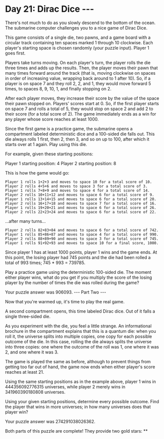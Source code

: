 # Day 21: Dirac Dice ---

There's not much to do as you slowly descend to the bottom of the ocean. The submarine computer challenges you to a nice game of Dirac Dice.

This game consists of a single die, two pawns, and a game board with a circular track containing ten spaces marked 1 through 10 clockwise. Each player's starting space is chosen randomly (your puzzle input). Player 1 goes first.

Players take turns moving. On each player's turn, the player rolls the die three times and adds up the results. Then, the player moves their pawn that many times forward around the track (that is, moving clockwise on spaces in order of increasing value, wrapping back around to 1 after 10). So, if a player is on space 7 and they roll 2, 2, and 1, they would move forward 5 times, to spaces 8, 9, 10, 1, and finally stopping on 2.

After each player moves, they increase their score by the value of the space their pawn stopped on. Players' scores start at 0. So, if the first player starts on space 7 and rolls a total of 5, they would stop on space 2 and add 2 to their score (for a total score of 2). The game immediately ends as a win for any player whose score reaches at least 1000.

Since the first game is a practice game, the submarine opens a compartment labeled deterministic dice and a 100-sided die falls out. This die always rolls 1 first, then 2, then 3, and so on up to 100, after which it starts over at 1 again. Play using this die.

For example, given these starting positions:

Player 1 starting position: 4
Player 2 starting position: 8

This is how the game would go:

    Player 1 rolls 1+2+3 and moves to space 10 for a total score of 10.
    Player 2 rolls 4+5+6 and moves to space 3 for a total score of 3.
    Player 1 rolls 7+8+9 and moves to space 4 for a total score of 14.
    Player 2 rolls 10+11+12 and moves to space 6 for a total score of 9.
    Player 1 rolls 13+14+15 and moves to space 6 for a total score of 20.
    Player 2 rolls 16+17+18 and moves to space 7 for a total score of 16.
    Player 1 rolls 19+20+21 and moves to space 6 for a total score of 26.
    Player 2 rolls 22+23+24 and moves to space 6 for a total score of 22.

...after many turns...

    Player 2 rolls 82+83+84 and moves to space 6 for a total score of 742.
    Player 1 rolls 85+86+87 and moves to space 4 for a total score of 990.
    Player 2 rolls 88+89+90 and moves to space 3 for a total score of 745.
    Player 1 rolls 91+92+93 and moves to space 10 for a final score, 1000.

Since player 1 has at least 1000 points, player 1 wins and the game ends. At this point, the losing player had 745 points and the die had been rolled a total of 993 times; 745 * 993 = 739785.

Play a practice game using the deterministic 100-sided die. The moment either player wins, what do you get if you multiply the score of the losing player by the number of times the die was rolled during the game?

Your puzzle answer was 906093.
--- Part Two ---

Now that you're warmed up, it's time to play the real game.

A second compartment opens, this time labeled Dirac dice. Out of it falls a single three-sided die.

As you experiment with the die, you feel a little strange. An informational brochure in the compartment explains that this is a quantum die: when you roll it, the universe splits into multiple copies, one copy for each possible outcome of the die. In this case, rolling the die always splits the universe into three copies: one where the outcome of the roll was 1, one where it was 2, and one where it was 3.

The game is played the same as before, although to prevent things from getting too far out of hand, the game now ends when either player's score reaches at least 21.

Using the same starting positions as in the example above, player 1 wins in 444356092776315 universes, while player 2 merely wins in 341960390180808 universes.

Using your given starting positions, determine every possible outcome. Find the player that wins in more universes; in how many universes does that player win?

Your puzzle answer was 274291038026362.

Both parts of this puzzle are complete! They provide two gold stars: **
